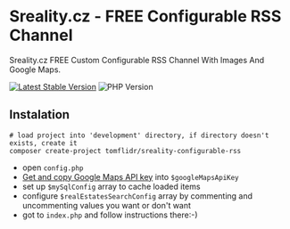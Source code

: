 # Sreality.cz - FREE Configurable RSS Channel
Sreality.cz FREE Custom Configurable RSS Channel With Images And Google Maps.

[![Latest Stable Version](https://img.shields.io/badge/Stable-v2.0.0-brightgreen.svg?style=plastic)](https://github.com/tomflidr/sreality-configurable-rss/releases)
![PHP Version](https://img.shields.io/badge/PHP->=5.3-brightgreen.svg?style=plastic)

## Instalation
```shell
# load project into 'development' directory, if directory doesn't exists, create it
composer create-project tomflidr/sreality-configurable-rss
```
- open `config.php`
- <a href="https://developers.google.com/maps/documentation/static-maps/?refresh=1&pli=1" target="_blank">Get and copy Google Maps API key</a> into `$googleMapsApiKey`
- set up `$mySqlConfig` array to cache loaded items
- configure `$realEstatesSearchConfig` array by commenting and uncommenting values you want or don't want
- got to `index.php` and follow instructions there:-)
